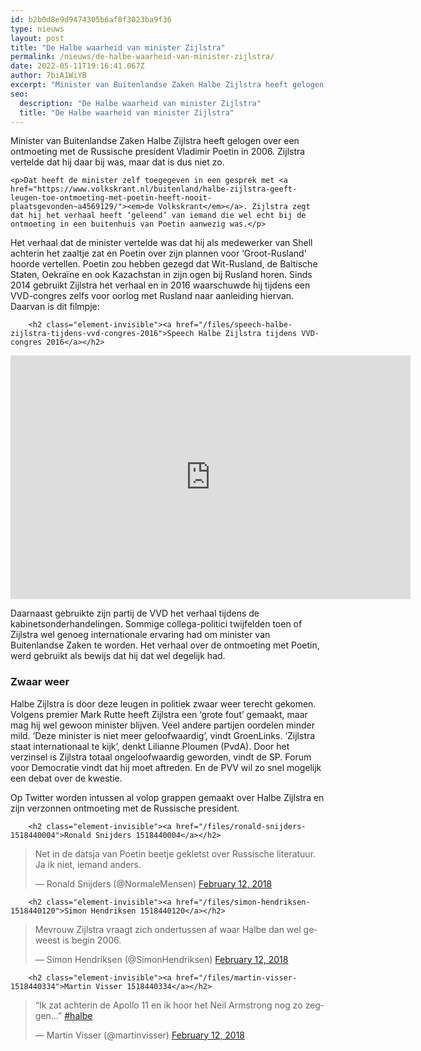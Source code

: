```yaml
---
id: b2b0d8e9d9474305b6af8f3023ba9f36
type: nieuws
layout: post
title: "De Halbe waarheid van minister Zijlstra"
permalink: /nieuws/de-halbe-waarheid-van-minister-zijlstra/
date: 2022-05-11T19:16:41.067Z
author: 7biA1WiYB
excerpt: "Minister van Buitenlandse Zaken Halbe Zijlstra heeft gelogen over een ontmoeting met de Russische president Vladimir Poetin in 2006. Zijlstra vertelde dat hij daar bij was, maar dat is dus niet zo.  "
seo:
  description: "De Halbe waarheid van minister Zijlstra"
  title: "De Halbe waarheid van minister Zijlstra"
---
```

Minister van Buitenlandse Zaken Halbe Zijlstra heeft gelogen over een ontmoeting met de Russische president Vladimir Poetin in 2006. Zijlstra vertelde dat hij daar bij was, maar dat is dus niet zo.  

    <p>Dat heeft de minister zelf toegegeven in een gesprek met <a href="https://www.volkskrant.nl/buitenland/halbe-zijlstra-geeft-leugen-toe-ontmoeting-met-poetin-heeft-nooit-plaatsgevonden~a4569129/"><em>de Volkskrant</em></a>. Zijlstra zegt dat hij het verhaal heeft ‘geleend’ van iemand die wel echt bij de ontmoeting in een buitenhuis van Poetin aanwezig was.</p>
<p>Het verhaal dat de minister vertelde was dat hij als medewerker van Shell achterin het zaaltje zat en Poetin over zijn plannen voor ‘Groot-Rusland’ hoorde vertellen. Poetin zou hebben gezegd dat Wit-Rusland, de Baltische Staten, Oekraïne en ook Kazachstan in zijn ogen bij Rusland horen. Sinds 2014 gebruikt Zijlstra het verhaal en in 2016 waarschuwde hij tijdens een VVD-congres zelfs voor oorlog met Rusland naar aanleiding hiervan. Daarvan is dit filmpje:</p>
<p><div class="media media-element-container media-default"><div id="file-526286" class="file file-video file-video-youtube">

        <h2 class="element-invisible"><a href="/files/speech-halbe-zijlstra-tijdens-vvd-congres-2016">Speech Halbe Zijlstra tijdens VVD-congres 2016</a></h2>
    
  
  <div class="content">
    <div class="media-youtube-video file media-element file-default media-youtube-1">
  <iframe class="media-youtube-player" width="640" height="390" title="Speech Halbe Zijlstra tijdens VVD-congres 2016" src="https://www.youtube.com/embed/qpjgfzucq6A?wmode=opaque&controls=" name="Speech Halbe Zijlstra tijdens VVD-congres 2016" frameborder="0" allowfullscreen="">Video van Speech Halbe Zijlstra tijdens VVD-congres 2016</iframe>
</div>
  </div>

  
</div>
</div>
<p>Daarnaast gebruikte zijn partij de VVD het verhaal tijdens de kabinetsonderhandelingen. Sommige collega-politici twijfelden toen of Zijlstra wel genoeg internationale ervaring had om minister van Buitenlandse Zaken te worden. Het verhaal over de ontmoeting met Poetin, werd gebruikt als bewijs dat hij dat wel degelijk had.</p>
<h3>Zwaar weer</h3>
<p>Halbe Zijlstra is door deze leugen in politiek zwaar weer terecht gekomen. Volgens premier Mark Rutte heeft Zijlstra een ‘grote fout’ gemaakt, maar mag hij wel gewoon minister blijven. Veel andere partijen oordelen minder mild. ‘Deze minister is niet meer geloofwaardig’, vindt GroenLinks. ‘Zijlstra staat internationaal te kijk’, denkt Lilianne Ploumen (PvdA). Door het verzinsel is Zijlstra totaal ongeloofwaardig geworden, vindt de SP. Forum voor Democratie vindt dat hij moet aftreden. En de PVV wil zo snel mogelijk een debat over de kwestie.</p>
<p>Op Twitter worden intussen al volop grappen gemaakt over Halbe Zijlstra en zijn verzonnen ontmoeting met de Russische president.</p>
<p><div class="media media-element-container media-default"><div id="file-526287" class="file file-document file-text-oembed">

        <h2 class="element-invisible"><a href="/files/ronald-snijders-1518440004">Ronald Snijders 1518440004</a></h2>
    
  
  <div class="content">
    
<blockquote class="twitter-tweet" data-width="550"><p lang="nl" dir="ltr">Net in de datsja van Poetin beetje gekletst over Russische literatuur. Ja ik niet, iemand anders.</p>&mdash; Ronald Snijders (@NormaleMensen) <a href="https://twitter.com/NormaleMensen/status/962985562910191616?ref_src=twsrc%5Etfw">February 12, 2018</a></blockquote>
<script async="" src="https://platform.twitter.com/widgets.js" charset="utf-8"></script>
  </div>

  
</div>
</div>
<p><div class="media media-element-container media-default"><div id="file-526288" class="file file-document file-text-oembed">

        <h2 class="element-invisible"><a href="/files/simon-hendriksen-1518440120">Simon Hendriksen 1518440120</a></h2>
    
  
  <div class="content">
    
<blockquote class="twitter-tweet" data-width="550"><p lang="nl" dir="ltr">Mevrouw Zijlstra vraagt zich ondertussen af waar Halbe dan wel geweest is begin 2006.</p>&mdash; Simon Hendriksen (@SimonHendriksen) <a href="https://twitter.com/SimonHendriksen/status/962969712933134336?ref_src=twsrc%5Etfw">February 12, 2018</a></blockquote>
<script async="" src="https://platform.twitter.com/widgets.js" charset="utf-8"></script>
  </div>

  
</div>
</div>
<p><div class="media media-element-container media-default"><div id="file-526289" class="file file-document file-text-oembed">

        <h2 class="element-invisible"><a href="/files/martin-visser-1518440334">Martin Visser 1518440334</a></h2>
    
  
  <div class="content">
    
<blockquote class="twitter-tweet" data-width="550"><p lang="nl" dir="ltr">“Ik zat achterin de Apollo 11 en ik hoor het Neil Armstrong nog zo zeggen...” <a href="https://twitter.com/hashtag/halbe?src=hash&amp;ref_src=twsrc%5Etfw">#halbe</a></p>&mdash; Martin Visser (@martinvisser) <a href="https://twitter.com/martinvisser/status/962964837327425536?ref_src=twsrc%5Etfw">February 12, 2018</a></blockquote>
<script async="" src="https://platform.twitter.com/widgets.js" charset="utf-8"></script>
  </div>

  
</div>
</div>
<p> </p>
<p> </p>
<p> </p>
<p> </p>  
